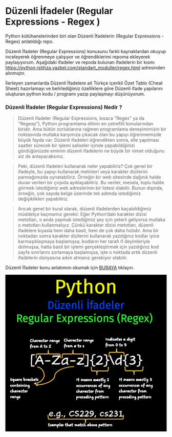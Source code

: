 # Düzenli İfadeler (Regular Expressions - Regex )

Python kütühanelerinden biri olan Düzenli İfadelerin (Regular Expressions - Regex)  anlatıldığı repo.

Düzenli İfadeler (Regular Expressions) konusunu farklı kaynaklardan okuyup inceleyerek öğrenmeye çalışıyor ve öğrendiklerimi repoma ekleyerek paylaşıyorum. Aşağıdaki ifadeler ve repoda bulunan ifadelerin bir kısmı https://python-istihza.yazbel.com/standart_moduller/regex.html adresinden alınmıştır. 

İlerleyen zamanlarda Düzenli İfadelere ait Türkçe içerikli Özet Tablo (Cheat Sheet) hazırlamayı ve belirlediğimiz özelliklere göre Düzenli ifade yapılarını oluşturan python kodu / programı yazıp paylaşmayı düşünüyorum.

### Düzenli İfadeler (Regular Expressions) Nedir ?

> Düzenli ifadeler (Regular Expressions, kısaca "Regex" ya da "Regexp"), Python programlama dilinin en çetrefilli konularından biridir. Ama bütün zorluklarına rağmen programlama deneyimimizin bir noktasında mutlaka karşımıza çıkacak olan bu yapıyı öğrenmemizde büyük fayda var. Düzenli ifadeleri öğrendikten sonra, elle yapılması saatler sürecek bir işlemi saliseler içinde yapabildiğinizi gördüğünüzde eminim düzenli ifadelerin ne büyük bir nimet olduğunu siz de anlayacaksınız. 

> Peki, düzenli ifadeleri kullanarak neler yapabiliriz? Çok genel bir ifadeyle, bu yapıyı kullanarak metinleri veya karakter dizilerini parmağımızda oynatabiliriz. Örneğin bir web sitesinde dağınık halde duran verileri bir çırpıda ayıklayabiliriz. Bu veriler, mesela, toplu halde görmek istediğimiz web adreslerinin bir listesi olabilir. Bunun dışında, örneğin, çok sayıda belge üzerinde tek adımda istediğimiz değişiklikleri yapabiliriz.

> Ancak genel bir kural olarak, düzenli ifadelerden kaçabildiğimiz müddetçe kaçmamız gerekir. Eğer Python’daki karakter dizisi metotları, o anda yapmak istediğimiz şey için yeterli geliyorsa mutlaka o metotları kullanmalıyız. Çünkü karakter dizisi metotları, düzenli ifadelere kıyasla hem daha basit, hem de çok daha hızlıdır. Ama bir noktadan sonra karakter dizilerini kullanarak yazdığınız kodlar iyice karmaşıklaşmaya başlamışsa, kodların her tarafı if deyimleriyle dolmuşsa, hatta basit bir işlemi gerçekleştirmek için yazdığınız kod sayfa sınırlarını zorlamaya başlamışsa, işte o noktada artık düzenli ifadelerin dünyasına adım atmanız gerekiyor olabilir. 



Düzenli İfadeler konu anlatımını okumak için [BURAYA](duzenli_ifadeler.md) tıklayın.



![regex](img/regex.png)

